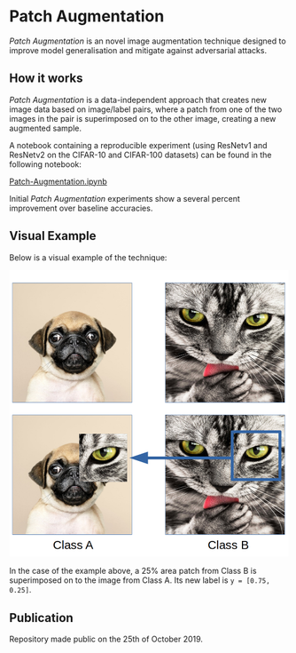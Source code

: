 # Patch Augmentation
*Patch Augmentation* is an novel image augmentation technique designed to improve model generalisation and mitigate against adversarial attacks.

## How it works

*Patch Augmentation* is a data-independent approach that creates new image data based on image/label pairs, where a patch from one of the two images in the pair is superimposed on to the other image, creating a new augmented sample. 

A notebook containing a reproducible experiment (using ResNetv1 and ResNetv2 on the CIFAR-10 and CIFAR-100 datasets) can be found in the following notebook:

[Patch-Augmentation.ipynb](Patch-Augmentation.ipynb)

Initial *Patch Augmentation* experiments show a several percent improvement over baseline accuracies.  

## Visual Example

Below is a visual example of the technique:

![simple-patch-aug-example](./DemoImages/patch-augmentation-simple-example.png)

In the case of the example above, a 25% area patch from Class B is superimposed on to the image from Class A. Its new label is `y = [0.75, 0.25]`.

## Publication

Repository made public on the 25th of October 2019.
